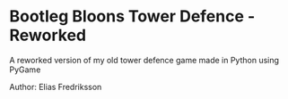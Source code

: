 # Bootleg Bloons Tower Defence - Reworked

A reworked version of my old tower defence game made in Python using PyGame

Author: Elias Fredriksson
